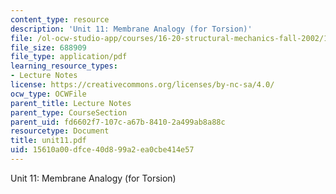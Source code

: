 ```yaml
---
content_type: resource
description: 'Unit 11: Membrane Analogy (for Torsion)'
file: /ol-ocw-studio-app/courses/16-20-structural-mechanics-fall-2002/15610a00dfce40d899a2ea0cbe414e57_unit11.pdf
file_size: 688909
file_type: application/pdf
learning_resource_types:
- Lecture Notes
license: https://creativecommons.org/licenses/by-nc-sa/4.0/
ocw_type: OCWFile
parent_title: Lecture Notes
parent_type: CourseSection
parent_uid: fd6602f7-107c-a67b-8410-2a499ab8a88c
resourcetype: Document
title: unit11.pdf
uid: 15610a00-dfce-40d8-99a2-ea0cbe414e57
---
```

Unit 11: Membrane Analogy (for Torsion)